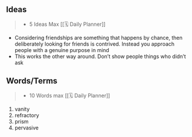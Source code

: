 ## Ideas

> - 5 Ideas Max  [[🗓 Daily Planner]]

- Considering friendships are something that happens by chance, then deliberately looking for friends is contrived. Instead you approach people with a genuine purpose in mind
- This works the other way around. Don’t show people things who didn’t ask

## Words/Terms

> - 10 Words max  [[🗓 Daily Planner]]

1. vanity
2. refractory
3. prism
4. pervasive